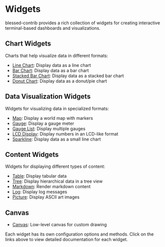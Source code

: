 # Widgets

blessed-contrib provides a rich collection of widgets for creating interactive terminal-based dashboards and visualizations.

## Chart Widgets

Charts that help visualize data in different formats:

- [Line Chart](./charts/line.md): Display data as a line chart
- [Bar Chart](./charts/bar.md): Display data as a bar chart
- [Stacked Bar Chart](./charts/stacked-bar.md): Display data as a stacked bar chart
- [Donut Chart](./donut.md): Display data as a donut/pie chart

## Data Visualization Widgets

Widgets for visualizing data in specialized formats:

- [Map](./map.md): Display a world map with markers
- [Gauge](./gauge.md): Display a gauge meter
- [Gauge List](./gauge-list.md): Display multiple gauges
- [LCD Display](./lcd.md): Display numbers in an LCD-like format
- [Sparkline](./sparkline.md): Display data as a small line chart

## Content Widgets

Widgets for displaying different types of content:

- [Table](./table.md): Display tabular data
- [Tree](./tree.md): Display hierarchical data in a tree view
- [Markdown](./markdown.md): Render markdown content
- [Log](./log.md): Display log messages
- [Picture](./picture.md): Display ASCII art images

## Canvas

- [Canvas](./canvas.md): Low-level canvas for custom drawing

Each widget has its own configuration options and methods. Click on the links above to view detailed documentation for each widget.